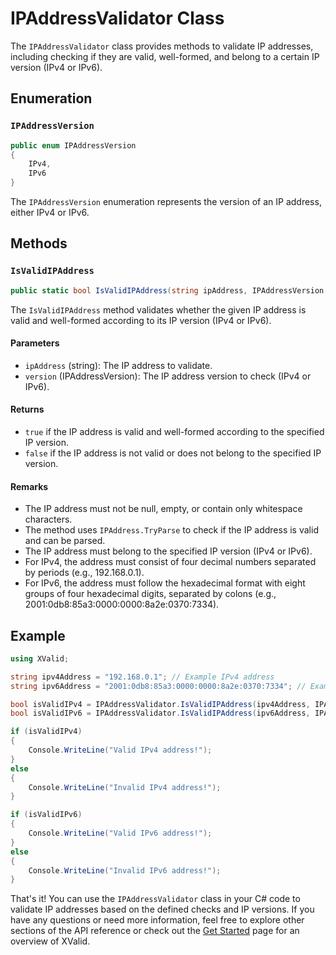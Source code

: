 # IPAddressValidator Class

The `IPAddressValidator` class provides methods to validate IP addresses, including checking if they are valid, well-formed, and belong to a certain IP version (IPv4 or IPv6).

## Enumeration

### `IPAddressVersion`

```csharp
public enum IPAddressVersion
{
    IPv4,
    IPv6
}
```

The `IPAddressVersion` enumeration represents the version of an IP address, either IPv4 or IPv6.

## Methods

### `IsValidIPAddress`

```csharp
public static bool IsValidIPAddress(string ipAddress, IPAddressVersion version)
```

The `IsValidIPAddress` method validates whether the given IP address is valid and well-formed according to its IP version (IPv4 or IPv6).

#### Parameters

- `ipAddress` (string): The IP address to validate.
- `version` (IPAddressVersion): The IP address version to check (IPv4 or IPv6).

#### Returns

- `true` if the IP address is valid and well-formed according to the specified IP version.
- `false` if the IP address is not valid or does not belong to the specified IP version.

#### Remarks

- The IP address must not be null, empty, or contain only whitespace characters.
- The method uses `IPAddress.TryParse` to check if the IP address is valid and can be parsed.
- The IP address must belong to the specified IP version (IPv4 or IPv6).
- For IPv4, the address must consist of four decimal numbers separated by periods (e.g., 192.168.0.1).
- For IPv6, the address must follow the hexadecimal format with eight groups of four hexadecimal digits, separated by colons (e.g., 2001:0db8:85a3:0000:0000:8a2e:0370:7334).

## Example

```csharp
using XValid;

string ipv4Address = "192.168.0.1"; // Example IPv4 address
string ipv6Address = "2001:0db8:85a3:0000:0000:8a2e:0370:7334"; // Example IPv6 address

bool isValidIPv4 = IPAddressValidator.IsValidIPAddress(ipv4Address, IPAddressVersion.IPv4);
bool isValidIPv6 = IPAddressValidator.IsValidIPAddress(ipv6Address, IPAddressVersion.IPv6);

if (isValidIPv4)
{
    Console.WriteLine("Valid IPv4 address!");
}
else
{
    Console.WriteLine("Invalid IPv4 address!");
}

if (isValidIPv6)
{
    Console.WriteLine("Valid IPv6 address!");
}
else
{
    Console.WriteLine("Invalid IPv6 address!");
}
```

That's it! You can use the `IPAddressValidator` class in your C# code to validate IP addresses based on the defined checks and IP versions. If you have any questions or need more information, feel free to explore other sections of the API reference or check out the [Get Started](/get-started) page for an overview of XValid.
